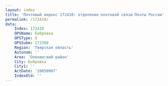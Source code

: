 ```yaml
---
layout: index
title: 'Почтовый индекс 172410: отделение почтовой связи Почты России'
permalink: /172410/
data:
    Index: 172410
    OPSName: Бобровка
    OPSType: О
    OPSSubm: 172380
    Region: 'Тверская область'
    Autonom: ''
    Area: 'Оленинский район'
    City: Бобровка
    City1: ''
    ActDate: '20050907'
    IndexOld: ''
---
```

